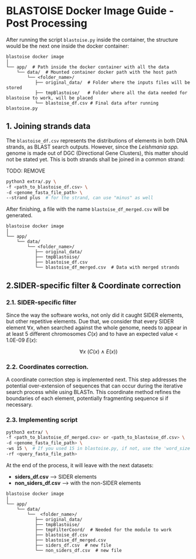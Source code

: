 # BLASTOISE Docker Image Guide - Post Processing

After running the script `blastoise.py` inside the container, the structure would be the next one inside the docker container:

```text
blastoise docker image
│
└── app/  # Path inside the docker container with all the data
    └── data/  # Mounted container docker path with the host path
        └── <folder_name>/
           ├── original_data/  # Folder where the inputs files will be stored
           ├── tmpBlastoise/   # Folder where all the data needed for blastoise to work, will be placed
           └── blastoise_df.csv # Final data after running blastoise.py

```

## 1. Joining strands data

The `blastoise_df.csv` represents the distributions of elements in both DNA strands, as BLAST search outputs. However, since the _Leishmania spp._ genome is made out of DGC (Directional Gene Clusters), this matter should not be stated yet. This is both strands shall be joined in a common strand:

TODO: REMOVE
```bash
python3 extra/.py \
-f <path_to_blastoise_df.csv> \
-d <genome_fasta_file_path> \
--strand plus  # for the strand, can use "minus" as well
```
After finishing, a file with the name `blastoise_df_merged.csv` will be generated.

```text
blastoise docker image
│
└── app/  
    └── data/  
        └── <folder_name>/
           ├── original_data/  
           ├── tmpBlastoise/   
           ├── blastoise_df.csv 
           └── blastoise_df_merged.csv  # Data with merged strands
```
## 2.SIDER-specific filter & Coordinate correction

### 2.1. SIDER-specific filter

Since the way the software works, not only did it caught SIDER elements, but other repetitive elements. Due that, we consider that every SIDER element $\forall x$, when searched against the whole genome, needs to appear in at least 5 different chromosomes $C(x)$ and to have an expected value < 1.0E-09 $E(x)$:

$$
\forall x \ (C(x) \ \land \ E(x) )
$$



### 2.2. Coordinates correction.

A coordinate correction step is implemented next. This step addresses the potential over-extension of sequences that can occur during the iterative search process while using BLASTn. This coordinate method refines the boundaries of each element, potentially fragmenting sequence si if necessary.


### 2.3. Implementing script

```bash
python3 extra/ \
-f <path_to_blastoise_df_merged.csv> or <path_to_blastoise_df.csv> \
-d <genome_fasta_file_path> \
-ws 15 \  # If you used 15 in blastoise.py, if not, use the 'word_size' number as preferred.
-rf <query_fasta_file_path> 
```

At the end of the process, it will leave with the next datasets:

- **siders_df.csv** --> SIDER elements
- **non_siders_df.csv** --> with the non-SIDER elements

```text
blastoise docker image
│
└── app/  
    └── data/  
        └──  <folder_name>/
           ├── original_data/  
           ├── tmpBlastoise/   
           ├── tmpFilterCoord/  # Needed for the module to work
           ├── blastoise_df.csv 
           ├── blastoise_df_merged.csv
           ├── siders_df.csv  # new file
           └── non_siders_df.csv  # new file
```